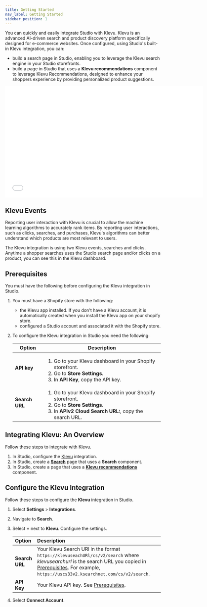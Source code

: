 ```yaml
---
title: Getting Started
nav_label: Getting Started
sidebar_position: 1
---
```


You can quickly and easily integrate Studio with Klevu. Klevu is an advanced AI-driven search and product discovery platform specifically designed for e-commerce websites. Once configured, using Studio's built-in Klevu integration, you can:

- build a search page in Studio, enabling you to leverage the Klevu search engine in your Studio storefronts.
- build a page in Studio that uses a **Klevu recommendations** component to leverage Klevu Recommendations, designed to enhance your shoppers experience by providing personalized product suggestions.

<iframe class="vidyard_iframe" title="Demo: Connecting Klevu Search with Elastic Path Studio" src="//play.vidyard.com/h96aERCecByDRgrdnrmsVk.html?" width="640" height="360" scrolling="no" frameborder="0" allowtransparency="true" allowfullscreen referrerpolicy="no-referrer-when-downgrade"></iframe>

## Klevu Events

Reporting user interaction with Klevu is crucial to allow the machine learning algorithms to accurately rank items. By reporting user interactions, such as clicks, searches, and purchases, Klevu's algorithms can better understand which products are most relevant to users.

The Klevu integration is using two Klevu events, searches and clicks. Anytime a shopper searches uses the Studio search page and/or clicks on a product, you can see this in the Klevu dashboard.

## Prerequisites

You must have the following before configuring the Klevu integration in Studio.

1. You must have a Shopify store with the following:

    - the Klevu app installed. If you don't have a Klevu account, it is automatically created when you install the Klevu app on your shopify store.
    - configured a Studio account and associated it with the Shopify store.

1. To configure the Klevu integration in Studio you need the following:

    | Option | Description                                                                                                                                                             |
    |--------|-------------------------------------------------------------------------------------------------------------------------------------------------------------------------|
    | **API key** | <ol><li>Go to your Klevu dashboard in your Shopify storefront.</li><li>Go to **Store Settings**.</li><li>In **API Key**, copy the API key.</li></ol>                    |
    | **Search URL** | <ol><li>Go to your Klevu dashboard in your Shopify storefront.</li><li>Go to **Store Settings**.</li><li>In **APIv2 Cloud Search URL:**, copy the search URL.</li></ol> |

## Integrating Klevu: An Overview

Follow these steps to integrate with Klevu.

1. In Studio, configure the [Klevu](#configure-the-klevu-integration) integration.
1. In Studio, create a [**Search**](/docs/studio/Integrations/klevu/search) page that uses a **Search** component.
1. In Studio, create a page that uses a [**Klevu recommendations**](/docs/studio/Integrations/klevu/recommendations) component.

## Configure the Klevu Integration

Follow these steps to configure the **Klevu** integration in Studio.

1. Select **Settings** > **Integrations**.
2. Navigate to **Search**.
3. Select **+** next to **Klevu**.
 Configure the settings. 

    | Option         | Description                                                                                                                                                                                                                  |
    |:---------------|:-----------------------------------------------------------------------------------------------------------------------------------------------------------------------------------------------------------------------------|
    | **Search URL** | Your Klevu Search URl in the format `https://klevuseachURl/cs/v2/search` where _klevusearchurl_ is the search URL you copied in [Prerequisites](#prerequisites). For example, `https://uscs33v2.ksearchnet.com/cs/v2/search`. |
    | **API Key**    | Your Klevu API key. See [Prerequisites](#prerequisites).                                                                                                                                                                     |

4. Select **Connect Account**.

